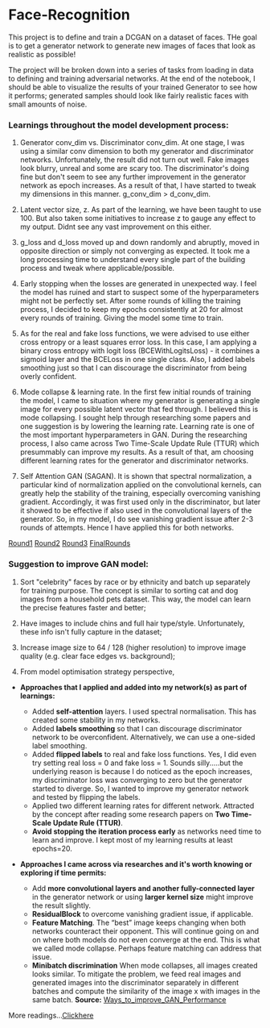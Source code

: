 # Face-Recognition

This project is to define and train a DCGAN on a dataset of faces. THe goal is to get a generator network to generate new images of faces that look as realistic as possible!

The project will be broken down into a series of tasks from loading in data to defining and training adversarial networks. At the end of the notebook, I should be able to visualize the results of your trained Generator to see how it performs; generated samples should look like fairly realistic faces with small amounts of noise.

### Learnings throughout the model development process:

1. Generator conv_dim vs. Discriminator conv_dim. At one stage, I was using a similar conv dimension to both my generator and discriminator networks. Unfortunately, the result did not turn out well. Fake images look blurry, unreal and some are scary too. The discriminator's doing fine but don't seem to see any further improvement in the generator network as epoch increases. As a result of that, I have started to tweak my dimensions in this manner. g_conv_dim > d_conv_dim.

2. Latent vector size, z. As part of the learning, we have been taught to use 100. But also taken some initiatives to increase z to gauge any effect to my output. Didnt see any vast improvement on this either.

3. g_loss and d_loss moved up and down randomly and abruptly, moved in opposite direction or simply not converging as expected. It took me a long processing time to understand every single part of the building process and tweak where applicable/possible.

4. Early stopping when the losses are generated in unexpected way. I feel the model has ruined and start to suspect some of the hyperparameters might not be perfectly set. After some rounds of killing the training process, I decided to keep my epochs consistently at 20 for almost every rounds of training. Giving the model some time to train.

5. As for the real and fake loss functions, we were advised to use either cross entropy or a least squares error loss. In this case, I am applying a binary cross entropy with logit loss (BCEWithLogitsLoss) - it combines a sigmoid layer and the BCELoss in one single class. Also, I added labels smoothing just so that I can discourage the discriminator from being overly confident.

6. Mode collapse & learning rate. In the first few initial rounds of training the model, I came to situation where my generator is generating a single image for every possible latent vector that fed through. I believed this is mode collapsing. I sought help through researching some papers and one suggestion is by lowering the learning rate. Learning rate is one of the most important hyperparameters in GAN. During the researching process, I also came across Two Time-Scale Update Rule (TTUR) which presummably can improve my results. As a result of that, am choosing different learning rates for the generator and discriminator networks.

7. Self Attention GAN (SAGAN). It is shown that spectral normalization, a particular kind of normalization applied on the convolutional kernels, can greatly help the stability of the training, especially overcoming vanishing gradient. Accordingly, it was first used only in the discriminator, but later it showed to be effective if also used in the convolutional layers of the generator. So, in my model, I do see vanishing gradient issue after 2-3 rounds of attempts. Hence I have applied this for both networks.

[Round1](https://github.com/ucdcsl55/Generate-Faces/blob/main/images/Round1.jpg?raw=true)
[Round2](https://github.com/ucdcsl55/Generate-Faces/blob/main/images/Round2.jpg?raw=true)
[Round3](https://github.com/ucdcsl55/Generate-Faces/blob/main/images/Round3.jpg?raw=true)
[FinalRounds](https://github.com/ucdcsl55/Generate-Faces/blob/main/images/Final_Rounds.jpg?raw=true)


### Suggestion to improve GAN model:

1. Sort "celebrity" faces by race or by ethnicity and batch up separately for training purpose. The concept is similar to sorting cat and dog images from a household pets dataset. This way, the model can learn the precise features faster and better;

2. Have images to include chins and full hair type/style. Unfortunately, these info isn't fully capture in the dataset;

3. Increase image size to 64 / 128 (higher resolution) to improve image quality (e.g. clear face edges vs. background);

4. From model optimisation strategy perspective,
- **Approaches that I applied and added into my network(s) as part of learnings:**
  - Added **self-attention** layers. I used spectral normalisation. This has created some stability in my networks.
  - Added **labels smoothing** so that I can discourage discriminator network to be overconfident. Alternatively, we can use a one-sided label smoothing.
  - Added **flipped labels** to real and fake loss functions. Yes, I did even try setting real loss = 0 and fake loss = 1. Sounds silly.....but the underlying reason is because I do noticed as the epoch increases, my discriminator loss was converging to zero but the generator started to diverge. So, I wanted to improve my generator network and tested by flipping the labels.
  - Applied two different learning rates for different network. Attracted by the concept after reading some research papers on **Two Time-Scale Update Rule (TTUR)**.
  - **Avoid stopping the iteration process early** as networks need time to learn and improve. I kept most of my learning results at least epochs=20.

- **Approaches I came across via researches and it's worth knowing or exploring if time permits:**
  - Add **more convolutional layers and another fully-connected layer** in the generator network or using **larger kernel size** might improve the result slightly.
  - **ResidualBlock** to overcome vanishing gradient issue, if applicable.
  - **Feature Matching**. The “best” image keeps changing when both networks counteract their opponent. This will continue going on and on where both models do not even converge at the end. This is what we called mode collapse. Perhaps feature matching can address that issue.
  - **Minibatch discrimination** When mode collapses, all images created looks similar. To mitigate the problem, we feed real images and generated images into the discriminator separately in different batches and compute the similarity of the image x with images in the same batch.
    **Source:** [Ways_to_improve_GAN_Performance](https://towardsdatascience.com/gan-ways-to-improve-gan-performance-acf37f9f59b#:~:text=%20GAN%20%E2%80%94%20Ways%20to%20improve%20GAN%20performance,t%20models.%205%20Further%20readings.%20%20More)


More readings...[Clickhere](https://medium.com/@utk.is.here/keep-calm-and-train-a-gan-pitfalls-and-tips-on-training-generative-adversarial-networks-edd529764aa9)
